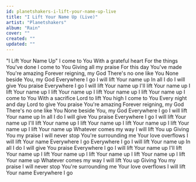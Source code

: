 ```yaml
---
id: planetshakers-i-lift-your-name-up-live
title: "I Lift Your Name Up (Live)"
artist: "Planetshakers"
album: "Rain"
cover: ""
created: ""
updated: ""
---
```


"I Lift Your Name Up"
I come to You
With a grateful heart
For the things You've done
I come to You
Giving all my praise
For this day You've made
You're amazing
Forever reigning, my God
There's no one like You
None beside You, my God
Everywhere I go
I will lift Your name up
In all I do
I will give You praise
Everywhere I go
I will lift Your name up
I'll lift Your name up
I lift Your name up
I lift Your name up
I lift Your name up
I lift Your name up
I come to You
With a sacrifice
Lord to lift You high
I come to You
Every night and day
Lord to give You praise
You're amazing
Forever reigning, my God
There's no one like You
None beside You, my God
Everywhere I go
I will lift Your name up
In all I do
I will give You praise
Everywhere I go
I will lift Your name up
I'll lift Your name up
I lift Your name up
I lift Your name up
I lift Your name up
I lift Your name up
Whatever comes my way
I will lift You up
Giving You my praise
I will never stop
You're surrounding me
Your love overflows
I will lift Your name
Everywhere I go
Everywhere I go
I will lift Your name up
In all I do
I will give You praise
Everywhere I go
I will lift Your name up
I'll lift Your name up
I lift Your name up
I lift Your name up
I lift Your name up
I lift Your name up
Whatever comes my way
I will lift You up
Giving You my praise
I will never stop
You're surrounding me
Your love overflows
I will lift Your name
Everywhere I go